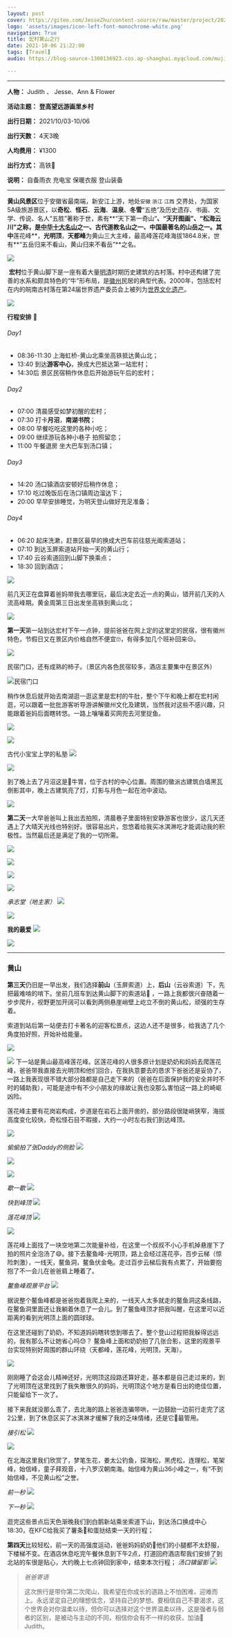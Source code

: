 ```yaml
---
layout: post
cover: https://gitee.com/JesseZhu/content-source/raw/master/project/202110/201010-cover.jpg
logo: 'assets/images/icon-left-font-monochrome-white.png'
navigation: True
title: 宏村黄山之行
date: 2021-10-06 21:22:00
tags: [Travel]
audio: https://blog-source-1300136923.cos.ap-shanghai.myqcloud.com/mujijieshini.mp3

---
```


-----------------

**人物：** Judith 、 Jesse、Ann & Flower

**活动主题：** **登高望远游画里乡村**

**出行日期：** 2021/10/03-10/06

**出行天数：** 4天3晚

**人均费用：** ¥1300

**出行方式：** 高铁🚄

**说明：** 自备雨衣  充电宝 保暖衣服 登山装备

-----------------

​       **黄山风景区**位于安徽省最南端，新安江上游，地处`安徽` `浙江` `江西` 交界处，为国家5A级旅游景区，以**奇松**、**怪石**、**云海**、**温泉**、**冬雪**“五绝”及历史遗存、书画、文学、传说、名人“五胜”著称于世，素有**“天下第一奇山“**、“天开图画”、“松海云川”之称，是[中华十大名山](https://baike.baidu.com/item/中华十大名山/4047358)之一、古代道教名山之一、中国最著名的山岳之一。其中**莲花峰**，**光明顶**，**天都峰**为黄山三大主峰，最高峰莲花峰海拔1864.8米，世有**“五岳归来不看山，黄山归来不看岳”**之名。

![](https://gitee.com/JesseZhu/content-source/raw/master/project/202110/CoUBYGDK0KeAFixuAAuQD-y0EN0542.jpeg)

​		**宏村**位于黄山脚下是一座有着大量[明](https://zh.wikipedia.org/wiki/明)[清](https://zh.wikipedia.org/wiki/清)时期历史建筑的古村落。村中还构建了完善的水系和颇具特色的“牛”形布局，是[徽州](https://zh.wikipedia.org/wiki/徽州)民居的典型代表。2000年，包括宏村在内的皖南古村落在第24届世界遗产委员会上被列为[世界文化遗产](https://zh.wikipedia.org/wiki/世界文化遗产)。

![](https://gitee.com/JesseZhu/content-source/raw/master/project/202110/CoUBYGDK0SKAZVzqABfWteqjKnw637.jpeg)

**行程安排** 📍

###### Day1

* 08:36-11:30 上海虹桥-黄山北乘坐高铁抵达黄山北；
* 13:40 到达**游客中心**，换成大巴抵达第一站宏村；
* 14:30后 景区民宿稍作休息后开始游玩午后的宏村；

###### Day2

* 07:00 清晨感受如梦初醒的宏村；
* 07:30 打卡**月沼**，**南湖书院**；
* 08:00 早餐吃吃这里的各种小吃；
* 09:00 继续游玩各种小巷子 拍照留恋；
* 11:00 午餐退房 坐大巴车到汤口镇；

###### Day3

* 14:20 汤口镇酒店安顿好后稍作休息；
* 17:10 吃过晚饭后在汤口镇周边溜达下；
* 20:00 早早安排睡觉，为明天登山做好充足准备；

###### Day4

* 06:20 起床洗漱，赶景区最早的换成大巴车前往慈光阁索道站；
* 07:10 到达玉屏索道站开始一天的黄山行；
* 17:40 云谷索道回到山脚下换乘点；
* 18:30 回到酒店；

![](https://gitee.com/JesseZhu/content-source/raw/master/project/202110/IMG_2987.jpg)

​       前几天正在盘算着爸妈带我去哪里玩，最后决定去近一点的黄山，错开前几天的人流高峰期。黄金周第三日出发坐高铁到黄山北；

![](https://gitee.com/JesseZhu/content-source/raw/master/project/202110/IMG_2723.jpg)

**第一天**第一站到达宏村下午一点钟，提前爸爸在网上定的这里定的民宿，很有徽州特色，节假日又在景区内价格自然不便宜🙄，有得多加几个班补回来😒。

![](https://gitee.com/JesseZhu/content-source/raw/master/project/202110/IMG_1344_polarr.jpg)

民宿门口，还有成熟的柿子。（景区内各色民宿较多，酒店主要集中在景区外）

![民宿门口](https://gitee.com/JesseZhu/content-source/raw/master/project/202110/IMG_2745.jpg)

稍作休息后就开始去南湖逛一逛这里是宏村的牛肚，整个下午和晚上都在宏村闲逛，可以跟着一批批游客听导游讲解徽州文化及建筑，当然我对这些不感兴趣，只能跟着爸妈后面瞎转悠。一路上嚷嚷着买网兜去河里捉鱼。

![](https://gitee.com/JesseZhu/content-source/raw/master/project/202110/IMG_2796.jpg)

![](https://gitee.com/JesseZhu/content-source/raw/master/project/202110/IMG_3217.jpg)

古代小宝宝上学的私塾
![](https://gitee.com/JesseZhu/content-source/raw/master/project/202110/IMG_3192.jpg)

![](https://gitee.com/JesseZhu/content-source/raw/master/project/202110/IMG_3176.jpg)

到了晚上去了月沼这是🐂牛胃，位于古村的中心位置。周围的徽派古建筑白墙黑瓦倒影其中，晚上古建筑亮了灯，灯影与月色一起在池中波动。

![](https://gitee.com/JesseZhu/content-source/raw/master/project/202110/IMG_3214.jpg)

**第二天**一大早爸爸叫上我出去拍照，清晨巷子里面特别安静游客也很少，这几天还遇上了大晴天光线也特别好。很容易出片，忽悠着给我买冰淇淋吃才能调动我的积极性。当然最后还是满足了我的一切所需。

![](https://gitee.com/JesseZhu/content-source/raw/master/project/202110/IMG_2860.jpg)

![](https://gitee.com/JesseZhu/content-source/raw/master/project/202110/IMG_2930.jpg)

![](https://gitee.com/JesseZhu/content-source/raw/master/project/202110/IMG_3032.jpg)

![](https://gitee.com/JesseZhu/content-source/raw/master/project/202110/IMG_3086.jpg)

*承志堂（地主家）*
![](https://gitee.com/JesseZhu/content-source/raw/master/project/202110/IMG_3095.jpg)

![](https://gitee.com/JesseZhu/content-source/raw/master/project/202110/IMG_3126.jpg)

**我的最爱**
![](https://gitee.com/JesseZhu/content-source/raw/master/project/202110/IMG_3154.jpg)

![](https://gitee.com/JesseZhu/content-source/raw/master/project/202110/IMG_3147.jpg)

------

### 黄山

**第三天**仍旧是一早出发，我们选择**前山**（玉屏索道）上，**后山**（云谷索道）下，先把最难啃的啃下。坐前几班车到达黄山脚下的索道站🚡 ，一路上我都很兴奋随着一步步爬升，视野更加开阔可以看到两侧悬崖峭壁上屹立不倒的黄山松，顽强的生存着。

索道到站后第一站便去打卡著名的迎客松景点，这边人还不是很多，给我选了几个角度拍好照，开始补给能量。

![](https://gitee.com/JesseZhu/content-source/raw/master/project/202110/IMG_3394.jpg)

![](https://gitee.com/JesseZhu/content-source/raw/master/project/202110/IMG_3364.jpg)
下一站是黄山最高峰莲花峰。区莲花峰的人很多原计划是奶奶和妈妈去爬莲花峰，爸爸带我直接去光明顶和他们回合，在我执意要去的恳求下爸爸还是妥协了，一路上我表现很不错大部分路都是自己走下来的（爸爸在后面保护我的安全并时不时的辅助我），可能是途中有不少小朋友的缘故让我也没那么害怕这一路上的崎岖凶险。

莲花峰主要有花岗岩构成，步道是在岩石上面开凿的，部分路段很陡峭狭窄，海拔高度变化较快，奇松怪石目不暇接，大约一小时左右我们到达峰顶。


![](https://gitee.com/JesseZhu/content-source/raw/master/project/202110/IMG_3412.jpg)

*偷偷拍了张Daddy的侧脸*
![](https://gitee.com/JesseZhu/content-source/raw/master/project/202110/IMG_3416.jpg)

![](https://gitee.com/JesseZhu/content-source/raw/master/project/202110/IMG_3447.jpg)

![](https://gitee.com/JesseZhu/content-source/raw/master/project/202110/IMG_3479.jpg)

*歇一歇*
![](https://gitee.com/JesseZhu/content-source/raw/master/project/202110/IMG_3522.jpg)

*快到峰顶*
![](https://gitee.com/JesseZhu/content-source/raw/master/project/202110/IMG_3515.jpg)

*莲花峰顶*
![](https://gitee.com/JesseZhu/content-source/raw/master/project/202110/IMG_3586.jpg)

![](https://gitee.com/JesseZhu/content-source/raw/master/project/202110/IMG_3426.jpg)

莲花峰上面找了一块空地第二次能量补给，在这里一个叔叔不小心手机掉悬崖下了拍的照片全泡汤了😄。接下去鳌鱼峰-光明顶，路上会经过莲花亭，百步云梯（惊险刺激），一线天，鳌鱼洞，鳌鱼伏金龟。走过百步云梯后我有点累了，开始要抱抱了不一会儿在爸爸肩上睡着了。

*鳌鱼峰观景平台*
![](https://gitee.com/JesseZhu/content-source/raw/master/project/202110/IMG_3709.jpg)

据说整个鳌鱼峰都是爸爸抱着我爬上来的，一线天人太多就走的鳌鱼洞这条线路，在鳌鱼洞里面还让我躺着休息了一会儿。到了鳌鱼峰顶才把我叫醒，在这里可以近距离的看到光明顶上面的圆球球。

在这里还碰到了奶奶，不知道妈妈瞎转悠到哪去了。整个登山过程把我躲得远远的，我有那么不让她省心吗😓？ 鳌鱼峰上面和奶奶拍了几张合影，这里的观景平台实现特别好周围的群山环绕（天都峰，莲花峰，光明顶，天海）。

![](https://gitee.com/JesseZhu/content-source/raw/master/project/202110/IMG_3689.jpg)

刚刚睡了会这会儿精神还好，光明顶这段路还算好走，基本都是自己走过来的，到了光明顶在这里找到了我失散很久的妈妈，光明顶这个地方是看日出的绝佳位置，只能留给下一次了。

接下来我就没那么乖了，去北海的路上爸爸连骗带哄，一边鼓励一边前行走完了这2公里，到了休息区买了冰淇淋才缓解了我的乏味情绪，还是它🍨最管用。

*接引松*
![](https://gitee.com/JesseZhu/content-source/raw/master/project/202110/IMG_3886.jpg)

![](https://gitee.com/JesseZhu/content-source/raw/master/project/202110/IMG_3848.jpg)

在北海这里我们欣赏了，梦笔生花，姜太公钓鱼，探海松，黑虎松，连理松，笔架峰，始信峰，童子拜观音，十八罗汉朝南海。始信峰为黄山36小峰之一，有“不到始信峰，不见黄山松”之誉。

*前一秒*
![](https://gitee.com/JesseZhu/content-source/raw/master/project/202110/IMG_3913.jpg)

*下一秒*
![](https://gitee.com/JesseZhu/content-source/raw/master/project/202110/IMG_3915.jpg)

逛完这些景点后天色渐晚我们到白鹅新站乘坐索道下山，到达汤口换成中心18:30，在KFC给我买了薯条🍟和蛋挞结束一天的行程；

**第四天**比较轻松，前一天的高强度运动，爸爸妈妈奶奶👫他们的小腿都不太舒服，下楼梯不变。在酒店休息吃完午餐休息到下午2点，打道回府酒店帮我们安排了到北站的车很是贴心，大约晚上七点钟回到家中，结束本次行程；
*汤口镇留影*
![](https://gitee.com/JesseZhu/content-source/raw/master/project/202110/IMG_4070.jpg)

> *爸爸寄语*
>
> 这次旅行是带你第二次爬山，我希望在你成长的道路上不怕困难，迎难而上。永远坚定自己的理想信念，坚持自己的梦想。要相信自己不要渴求，这个世界会对你温柔以待，但你可以选择对这个世界温柔以待，这是强者与弱者的区别，是被动与主动的不同，相信你会有不一样的收获，加油💪 Judith。

